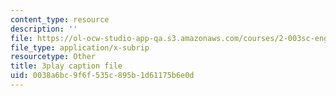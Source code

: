 ```yaml
---
content_type: resource
description: ''
file: https://ol-ocw-studio-app-qa.s3.amazonaws.com/courses/2-003sc-engineering-dynamics-fall-2011/0038a6bc9f6f535c895b1d61175b6e0d_fK9AGvLf3yw.vtt
file_type: application/x-subrip
resourcetype: Other
title: 3play caption file
uid: 0038a6bc-9f6f-535c-895b-1d61175b6e0d
---
```

